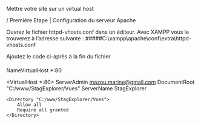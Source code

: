 Mettre votre site sur un virtual host

/ Première Etape | Configuration du serveur Apache

Ouvrez le fichier httpd-vhosts.conf dans un éditeur. Avec XAMPP vous le trouverez à l’adresse suivante :
#####C:\xampp\apache\conf\extra\httpd-vhosts.conf

Ajoutez le code ci-après à la fin du fichier

####
NameVirtualHost *:80

<VirtualHost *:80>
    ServerAdmin mazou.marine@gmail.com
    DocumentRoot "C:/www/StagExplorer/Vues"
    ServerName StagExplorer

    <Directory "C:/www/StagExplorer/Vues">
        Allow all
        Require all granted
    </Directory>

</VirtualHost>


